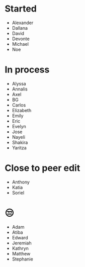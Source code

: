# Started
- Alexander
- Dallana
- David
- Devonte
- Michael
- Noe

# In process
- Alyssa
- Annalis
- Axel
- BG
- Carlos
- Elizabeth
- Emily
- Eric
- Evelyn
- Jose
- Nayeli
- Shakira
- Yaritza


# Close to peer edit
- Anthony
- Katia
- Soriel

# 😒
- Adam
- Atiba
- Edward
- Jeremiah
- Kathryn
- Matthew
- Stephanie
